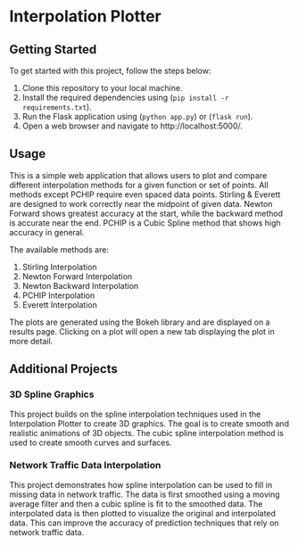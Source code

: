 # Interpolation Plotter

## Getting Started

To get started with this project, follow the steps below:

1. Clone this repository to your local machine.
2. Install the required dependencies using  (`pip install -r requirements.txt`).
3. Run the Flask application using (`python app.py`) or (`flask run`).
4. Open a web browser and navigate to http://localhost:5000/.

## Usage
This is a simple web application that allows users to plot and compare different interpolation methods for a given function or set of points. All methods except PCHIP require even spaced data points. Stirling & Everett are designed to work correctly near the midpoint of given data. Newton Forward shows greatest accuracy at the start, while the backward method is accurate near the end. PCHIP is a Cubic Spline method that shows high accuracy in general.

The available methods are:
1.    Stirling Interpolation
2.    Newton Forward Interpolation
3.    Newton Backward Interpolation
4.    PCHIP Interpolation
5.    Everett Interpolation

The plots are generated using the Bokeh library and are displayed on a results page. Clicking on a plot will open a new tab displaying the plot in more detail.

## Additional Projects

### 3D Spline Graphics
This project builds on the spline interpolation techniques used in the Interpolation Plotter to create 3D graphics. The goal is to create smooth and realistic animations of 3D objects. The cubic spline interpolation method is used to create smooth curves and surfaces.

### Network Traffic Data Interpolation
This project demonstrates how spline interpolation can be used to fill in missing data in network traffic. The data is first smoothed using a moving average filter and then a cubic spline is fit to the smoothed data. The interpolated data is then plotted to visualize the original and interpolated data. This can improve the accuracy of prediction techniques that rely on network traffic data.